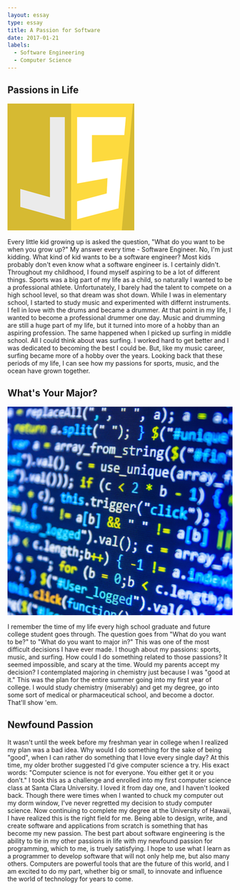 ```yaml
---
layout: essay
type: essay
title: A Passion for Software
date: 2017-01-21
labels:
  - Software Engineering
  - Computer Science
---
```

## Passions in Life

<img class="ui tiny left circular floated image" src="../images/javascript.png">

Every little kid growing up is asked the question, "What do you want to be when you grow up?" My answer every time - Software Engineer. No, I'm just kidding. What kind of kid wants to be a software engineer? Most kids probably don't even know what a software engineer is. I certainly didn't. Throughout my childhood, I found myself aspiring to be a lot of different things. Sports was a big part of my life as a child, so naturally I wanted to be a professional athlete. Unfortunately, I barely had the talent to compete on a high school level, so that dream was shot down. While I was in elementary school, I started to study music and experimented with differnt instruments. I fell in love with the drums and became a drummer. At that point in my life, I wanted to become a professional drummer one day. Music and drumming are still a huge part of my life, but it turned into more of a hobby than an aspiring profession. The same happened when I picked up surfing in middle school. All I could think about was surfing. I worked hard to get better and I was dedicated to becoming the best I could be. But, like my music career, surfing became more of a hobby over the years. Looking back that these periods of my life, I can see how my passions for sports, music, and the ocean have grown together.

## What's Your Major?

<img class="ui tiny left circular floated image" src="../images/code.jpg">

I remember the time of my life every high school graduate and future college student goes through. The question goes from "What do you want to be?" to "What do you want to major in?" This was one of the most difficult decisions I have ever made. I though about my passions: sports, music, and surfing. How could I do something related to those passions? It seemed impossible, and scary at the time. Would my parents accept my decision? I contemplated majoring in chemistry just because I was "good at it." This was the plan for the entire summer going into my first year of college. I would study chemistry (miserably) and get my degree, go into some sort of medical or pharmaceutical school, and become a doctor. That'll show 'em.

## Newfound Passion

It wasn't until the week before my freshman year in college when I realized my plan was a bad idea. Why would I do something for the sake of being "good", when I can rather do something that I love every single day? At this time, my older brother suggested I'd give computer science a try. His exact words: "Computer science is not for everyone. You either get it or you don't." I took this as a challenge and enrolled into my first computer science class at Santa Clara University. I loved it from day one, and I haven't looked back. Though there were times when I wanted to chuck my computer out my dorm window, I've never regretted my decision to study computer science. Now continuing to complete my degree at the University of Hawaii, I have realized this is the right field for me. Being able to design, write, and create software and applications from scratch is something that has become my new passion. The best part about software engineering is the ability to tie in my other passions in life with my newfound passion for programming, which to me, is truely satisfying. I hope to use what I learn as a programmer to develop software that will not only help me, but also many others. Computers are powerful tools that are the future of this world, and I am excited to do my part, whether big or small, to innovate and influence the world of technology for years to come.
